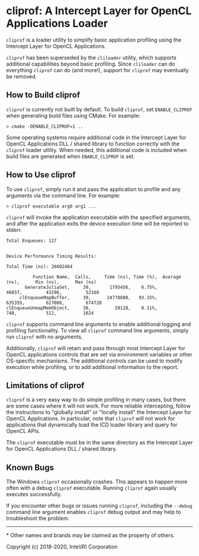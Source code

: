 # cliprof: A Intercept Layer for OpenCL Applications Loader

`cliprof` is a loader utility to simplify basic application profiling using
the Intercept Layer for OpenCL Applications.

`cliprof` has been superseded by the `cliloader` utility, which supports
additional capabilities beyond basic profiling.
Since `cliloader` can do everything `cliprof` can do (and more!), support
for `cliprof` may eventually be removed.

## How to Build cliprof

`cliprof` is currently not built by default.  To build `cliprof`, set `ENABLE_CLIPROF`
when generating build files using CMake.  For example:

````
> cmake -DENABLE_CLIPROF=1 ..
````

Some operating systems require additional code in the Intercept Layer
for OpenCL Applications DLL / shared library to function correctly with the
`cliprof` loader utility.  When needed, this additional code is included when
build files are generated when `ENABLE_CLIPROF` is set.

## How to Use cliprof

To use `cliprof`, simply run it and pass the application to profile and any
arguments via the command line.  For example:

```
> cliprof executable arg0 arg1 ...
```

`cliprof` will invoke the application executable with the specified arguments,
and after the application exits the device execution time will be reported
to stderr.

```
Total Enqueues: 117


Device Performance Timing Results:

Total Time (ns): 26602464

          Function Name,  Calls,     Time (ns), Time (%),  Average (ns),      Min (ns),      Max (ns)
       GenerateJuliaSet,     39,       1795456,    6.75%,         46037,         43296,         52160
     clEnqueueMapBuffer,     39,      24778880,   93.15%,        635355,        627008,        674720
clEnqueueUnmapMemObject,     38,         28128,    0.11%,           740,           512,          1024
```

`cliprof` supports command line arguments to enable additional logging and
profiling functionality. To view all `cliprof` command line arguments, simply
run `cliprof` with no arguments.

Additionally, `cliprof` will retain and pass through most Intercept Layer for
OpenCL applications controls that are set via environment variables or other
OS-specific mechanisms.  The additional controls can be used to modify
execution while profiling, or to add additional information to the report.

## Limitations of cliprof

`cliprof` is a very easy way to do simple profiling in many cases, but there
are some cases where it will not work.   For more reliable intercepting,
follow the instructions to "globally install" or "locally install" the
Intercept Layer for OpenCL Applications.  In particular, note that `cliprof`
will not work for applications that dynamically load the ICD loader library
and query for OpenCL APIs.

The `cliprof` executable must be in the same directory as the Intercept Layer for
OpenCL Applications DLL / shared library.

## Known Bugs

The Windows `cliprof` occasionally crashes.  This appears to happen more often
with a debug `cliprof` executable.  Running `cliprof` again usually executes
successfully.

If you encounter other bugs or issues running `cliprof`, including the `--debug`
command line argument enables `cliprof` debug output and may help to
troubleshoot the problem.

---

\* Other names and brands may be claimed as the property of others.

Copyright (c) 2018-2020, Intel(R) Corporation

